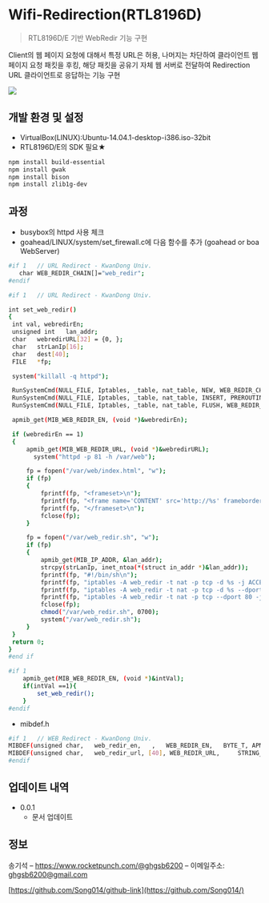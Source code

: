 # Wifi-Redirection(RTL8196D)
> RTL8196D/E 기반 WebRedir 기능 구현

Client의 웹 페이지 요청에 대해서 특정 URL은 허용, 나머지는 차단하여 클라이언트 웹 페이지 요청 패킷을 후킹,
해당 패킷을 공유기 자체 웹 서버로 전달하여 Redirection URL 클라이언트로 응답하는 기능 구현 

![](../header.png)

## 개발 환경 및 설정

* VirtualBox(LINUX):Ubuntu-14.04.1-desktop-i386.iso-32bit
* RTL8196D/E의 SDK 필요★

```sh
npm install build-essential
npm install gwak
npm install bison
npm install zlib1g-dev
```
  
## 과정

* busybox의 httpd 사용 체크 
* goahead/LINUX/system/set_firewall.c에 다음 함수를 추가 (goahead or boa WebServer)
```sh
#if 1   // URL Redirect - KwanDong Univ.
   char WEB_REDIR_CHAIN[]="web_redir";
#endif

#if 1   // URL Redirect - KwanDong Univ.

int set_web_redir()
{
 int val, webredirEn;
 unsigned int	lan_addr;
 char	webredirURL[32] = {0, };
 char	strLanIp[16];
 char	dest[40];
 FILE	*fp;

 system("killall -q httpd");

 RunSystemCmd(NULL_FILE, Iptables, _table, nat_table, NEW, WEB_REDIR_CHAIN, NULL_STR);
 RunSystemCmd(NULL_FILE, Iptables, _table, nat_table, INSERT, PREROUTING, jump, WEB_REDIR_CHAIN, NULL_STR);
 RunSystemCmd(NULL_FILE, Iptables, _table, nat_table, FLUSH, WEB_REDIR_CHAIN, NULL_STR);

 apmib_get(MIB_WEB_REDIR_EN, (void *)&webredirEn);

 if (webredirEn == 1)
 {
     apmib_get(MIB_WEB_REDIR_URL, (void *)&webredirURL);
       system("httpd -p 81 -h /var/web");

     fp = fopen("/var/web/index.html", "w");
     if (fp)
     {
         fprintf(fp, "<frameset>\n");
         fprintf(fp, "<frame name='CONTENT' src='http://%s' frameborder='0'>\n", webredirURL);
         fprintf(fp, "</frameset>\n");
         fclose(fp);
     }

     fp = fopen("/var/web_redir.sh", "w");
     if (fp)
     {
         apmib_get(MIB_IP_ADDR, &lan_addr);
         strcpy(strLanIp, inet_ntoa(*(struct in_addr *)&lan_addr));
         fprintf(fp, "#!/bin/sh\n");
         fprintf(fp, "iptables -A web_redir -t nat -p tcp -d %s -j ACCEPT\n", webredirURL);
         fprintf(fp, "iptables -A web_redir -t nat -p tcp -d %s --dport 80 -j DNAT --to %s:80\n", strLanIp, strLanIp);
         fprintf(fp, "iptables -A web_redir -t nat -p tcp --dport 80 -j DNAT --to %s:81\n", strLanIp);
         fclose(fp);
         chmod("/var/web_redir.sh", 0700);
         system("/var/web_redir.sh");
     }
 }
 return 0;
}
#end if

#if 1
 	apmib_get(MIB_WEB_REDIR_EN, (void *)&intVal);
 	if(intVal ==1){
     	set_web_redir();
 	}
#endif

```

* mibdef.h

```sh
#if 1   // WEB_Redirect - KwanDong Univ.
MIBDEF(unsigned char,   web_redir_en,   ,   WEB_REDIR_EN,   BYTE_T, APMIB_T, 0, 0)
MIBDEF(unsigned char,   web_redir_url, [40], WEB_REDIR_URL,  	STRING_T,   APMIB_T, 0, 0)
#endif
```

## 업데이트 내역

* 0.0.1
    * 문서 업데이트

## 정보

송기석 – https://www.rocketpunch.com/@ghgsb6200 – 이메일주소: ghgsb6200@gmail.com

[https://github.com/Song014/github-link](https://github.com/Song014/)


